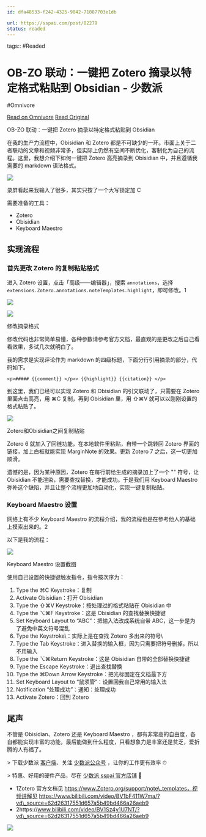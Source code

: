 ```yaml
---
id: dfa48533-f242-4325-9042-71087703e1db

url: https://sspai.com/post/82279
status: readed
---
```



tags::  #Readed 

# OB-ZO 联动：一键把 Zotero 摘录以特定格式粘贴到 Obsidian - 少数派
#Omnivore

[Read on Omnivore](https://omnivore.app/me/ob-zo-zotero-obsidian-18f6356be51)
[Read Original](https://sspai.com/post/82279)

OB-ZO 联动：一键把 Zotero 摘录以特定格式粘贴到 Obsidian

在我的生产力流程中，Obisidian 和 Zotero 都是不可缺少的一环。市面上关于二者联动的文章和视频非常多，但实际上仍然有空间不断优化，客制化为自己的流程。这里，我想介绍下如何一键把 Zotero 高亮摘录到 Obisidian 中，并且遵循我需要的 markdown 语法格式。

![](https://proxy-prod.omnivore-image-cache.app/0x0,s7ImcLS-arXxwxCtXuy5bMNBknP9hmDaPGG0jklFtw5g/https://cdn.sspai.com/2023/08/22/7d4145797f6a79236b0d9bd0b0f940d6.gif)

录屏看起来我输入了很多，其实只按了一个大写锁定加 C

需要准备的工具：

* Zotero
* Obisidian
* Keyboard Maestro

## 实现流程

### 首先更改 Zotero 的复制粘贴格式

进入 Zotero 设置，点击「高级——编辑器」，搜索 `annotations`，选择 `extensions.Zotero.annotations.noteTemplates.highlight`，即可修改。1

![](https://proxy-prod.omnivore-image-cache.app/0x0,sECqX7tERxRlcyJWrFLDiZK115eyF-59WT_Du4SWjwn8/https://cdn.sspai.com/2023/08/22/2f004bacccc2805f76d3d8b56f7466f0.png?imageView2/2/format/webp)

![](https://proxy-prod.omnivore-image-cache.app/0x0,sUu1TVBioOlSVwToueu9WG2nWoGbYvYgvSVJeDZiCZOY/https://cdn.sspai.com/2023/08/22/df8da5a13cf7d473943ec14915d29d1f.png?imageView2/2/format/webp)

修改摘录格式

修改代码也非常简单易懂，各种参数请参考官方文档，最直观的是更改之后自己看看效果，多试几次就明白了。

我的需求是实现评论作为 markdown 的四级标题，下面分行引用摘录的部分，代码如下。

```django
<p>##### {{comment}} </p>> {{highlight}} {{citation}} </p>
```

到这里，我们已经可以实现 Zotero 和 Obisidian 的引文联动了，只需要在 Zotero 里面点击高亮，用 ⌘C 复制，再到 Obisidian 里，用 ⇧⌘V 就可以以刚刚设置的格式粘贴了。

![](https://proxy-prod.omnivore-image-cache.app/0x0,sT6In07weHQQEeojQ3roo1Rino3T9KWDu4-C2Yyd6CuM/https://cdn.sspai.com/2023/08/22/2106838d345e7377c06d8b2001392049.gif)

Zotero和Obisidian之间复制粘贴

Zotero 6 就加入了回链功能，在本地软件里粘贴，自带一个跳转回 Zotero 界面的链接，加上白板就能实现 MarginNote 的效果。更新 Zotero 7 之后，这一切更加顺滑。

遗憾的是，因为某种原因，Zotero 在每行前给生成的摘录加上了一个 "" 符号，让 Obisidian 不能渲染，需要查找替换，才能成功。于是我们用 Keyboard Maestro 弥补这个缺陷，并且让整个流程更加地自动化，实现一键复制粘贴。

### Keyboard Maestro 设置

网络上有不少 Keyboard Maestro 的流程介绍，我的流程也是在参考他人的基础上摸索出来的。2

以下是我的流程：

![](https://proxy-prod.omnivore-image-cache.app/0x0,sAQ_biAwJ-FA0haO_MDqB_fqTkcWV0wVDSbRShV1D38U/https://cdn.sspai.com/2023/08/22/d44468e7a23922b53e21b2b73e0bbdf4.png?imageView2/2/format/webp)

Keyboard Maestro 设置截图

使用自己设置的快捷键触发指令，指令按次序为：

1. Type the ⌘C Keystroke：复制
2. Activate Obisidian：打开 Obisidian
3. Type the ⇧⌘V Keystroke：按处理过的格式粘贴在 Obisidian 中
4. Type the ⌥⌘F Keystroke：这是 Obisidian 的查找替换快捷键
5. Set Keyboard Layout to “ABC”：把输入法改成系统自带 ABC，这一步是为了避免中英文符号混乱
6. Type the Keystroke\\：实际上是在查找 Zotero 多出来的符号\\
7. Type the Tab Keystroke：进入替换的输入框，因为只需要把符号删掉，所以不用输入
8. Type the ⌥⌘Return Keystroke：这是 Obisidian 自带的全部替换快捷键
9. Type the Escape Keystroke：退出查找替换
10. Type the ⌘Down Arrow Keystroke：把光标固定在文档最下方
11. Set Keyboard Layout to “鼠须管”：设置回我自己常用的输入法
12. Notification “处理成功”：通知：处理成功
13. Activate Zotero：回到 Zotero

## 尾声

不管是 Obisidian、Zotero 还是 Keyboard Maestro ，都有非常高的自由度，各自都能实现丰富的功能，最后能做到什么程度，只看想象力是丰富还是贫乏，爱折腾的人有福了。

\> 下载少数派 [客户端](https://sspai.com/page/client)、关注 [少数派公众号](http://sspai.com/s/KEPQ) ，让你的工作更有效率 ⏱

\> 特惠、好用的硬件产品，尽在 [少数派 sspai 官方店铺](https://shop549593764.taobao.com/?spm=a230r.7195193.1997079397.2.2ddc7e0bPqKQHc) 🛒

* 1Zotero 官方文档见 https://www.Zotero.org/support/note\_templates，视频讲解见 https://www.bilibili.com/video/BV1bF411W7ma/?vd\_source=62d26317551d657a5b49bd466a26aeb9
* 2https://www.bilibili.com/video/BV1Sz4y1U7NT/?vd\_source=62d26317551d657a5b49bd466a26aeb9

[![](https://proxy-prod.omnivore-image-cache.app/0x0,sYafv6i3BXj_CVI8z8HC6jzQ2dVDx3HNevY5n-3X0P_I/https://cdn.sspai.com/2023/2/7/article/c8656602-8fa9-e7d4-2c78-767c454bfce8.jpg?imageMogr2/auto-orient/thumbnail/!1096x252r/gravity/center/crop/1096x252/format/webp/ignore-error/1)](https://sspai.com/a/XJRq3n)


